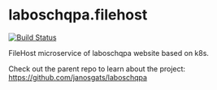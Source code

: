 # laboschqpa.filehost

[![Build Status](https://travis-ci.com/janosgats/laboschqpa.filehost.svg?branch=master)](https://travis-ci.com/janosgats/laboschqpa.filehost)

FileHost microservice of laboschqpa website based on k8s.

Check out the parent repo to learn about the project: https://github.com/janosgats/laboschqpa
